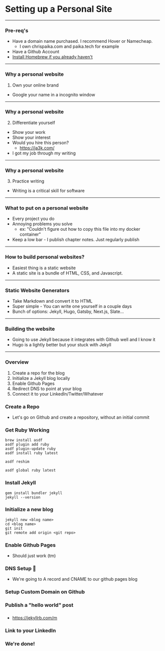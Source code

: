 # Setting up a Personal Site
---

### Pre-req's
* Have a domain name purchased.  I recommend Hover or Namecheap.
  * I own chrispaika.com and paika.tech for example
* Have a Github Account
* [Install Homebrew if you already haven't](https://brew.sh/)

---

### Why a personal website
1) Own your online brand
* Google your name in a incognito window
---

### Why a personal website
2) Differentiate yourself
* Show your work
* Show your interest
* Would you hire this person?
  * https://ja3k.com/
* I got my job through my writing
---

### Why a personal website
3) Practice writing
* Writing is a critical skill for software

---

### What to put on a personal website
* Every project you do
* Annoying problems you solve
  * ex: "Couldn't figure out how to copy this file into my docker container"
* Keep a low bar - I publish chapter notes. Just regularly publish
---

### How to build personal websites?
* Easiest thing is a static website
* A static site is a bundle of HTML, CSS, and Javascript.
---

### Static Website Generators
* Take Markdown and convert it to HTML
* Super simple - You can write one yourself in a couple days
* Bunch of options: Jekyll, Hugo, Gatsby, Next.js, Slate...
---

### Building the website
* Going to use Jekyll because it integrates with Github well and I know it
* Hugo is a lightly better but your stuck with Jekyll

---
### Overview
1) Create a repo for the blog
2) Initialize a Jekyll blog locally
3) Enable Github Pages
4) Redirect DNS to point at your blog
5) Connect it to your LinkedIn/Twitter/Whatever

### Create a Repo
* Let's go on Github and create a repository, without an initial commit

### Get Ruby Working
```
brew install asdf
asdf plugin add ruby
asdf plugin-update ruby
asdf install ruby latest

asdf reshim

asdf global ruby latest
```

### Install Jekyll
```
gem install bundler jekyll
jekyll --version
```

### Initialize a new blog
```
jekyll new <blog name>
cd <blog name>
git init
git remote add origin <git repo>
```

### Enable Github Pages
* Should just work (tm)

### DNS Setup 😬
* We're going to A record and CNAME to our github pages blog

### Setup Custom Domain on Github
### Publish a "hello world" post

###
* https://jekyllrb.com/m
### Link to your LinkedIn

### We're done!
